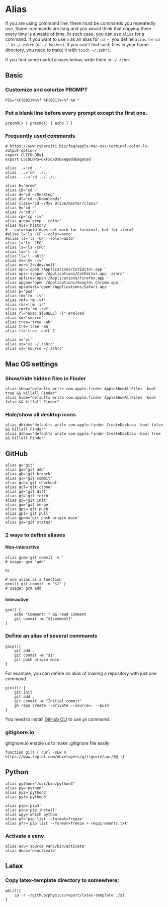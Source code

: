 # Alias

If you are using command line, there must be commands you repeatedly use.
Some commands are long and you would think that copying them every time is a waste of time. In such case, you can use `alias` for a command. If you want to use `h` as an alias for `cd ~`, you define `alias h='cd ~'` in `~/.zshrc` (or `~/.bashrc`). If you can't find such files in your home directory, you need to make it with `touch ~/.zshrc`.

If you find some useful aliases below, write them in `~/.zshrc`.

## Basic

### Customize and colorize PROMPT
```
PS1="%F{082}%n%f %F{051}%~%f %# "
```

### Put a blank line before every prompt except the first one.
```
precmd() { precmd() { echo } }
```

### Frequently used commands
```
# https://www.cyberciti.biz/faq/apple-mac-osx-terminal-color-ls-output-option/
export CLICOLOR=1
export LSCOLORS=GxFxCxDxBxegedabagaced

alias ..='cd ..'
alias ...='cd ../..'
alias ....='cd ../../..'

alias b='brew'
alias cb='cd -'
alias d='cd ~/Desktop'
alias dl="cd ~/Downloads"
alias class='cd ~/My\ Drive/master/class/'
alias h='cd ~'
alias /='cd /'
alias cp='cp -iv'
alias grep='grep --color'
alias his='history'
# --color=auto does not work for terminal, but for iterm2
#alias l='ls -CF --color=auto'
#alias ls='ls -CF --color=auto'
alias l='ls -CFG'
alias ls='ls -CFG'
alias la='l -a'
alias ll='l -ahlS'
alias mv='mv -iv'
alias ner='2>/dev/null'
alias opc='open /Applications/CotEditor.app '
alias opz='s;open /Applications/CotEditor.app .zshrc'
alias opfire='open /Applications/Firefox.app '
alias opgoo='open /Applications/Google\ Chrome.app '
alias opsafari='open /Applications/Safari.app '
alias p='pwd'
alias rm='rm -iv'
alias rmf='rm -vf'
alias rmr='rm -ir'
alias rmrf='rm -rvf'
alias rl="exec ${SHELL} -l" #reload
alias so='source'
alias tree='tree -ah'
alias tre='tree -ah'
alias tl='tree -ahfL 2'

alias v='vi'
alias vz='vi ~/.zshrc'
alias sz='source ~/.zshrc'
```

## Mac OS settings
### Show/hide hidden files in Finder
```
alias show="defaults write com.apple.finder AppleShowAllFiles -bool true && killall Finder"
alias hide="defaults write com.apple.finder AppleShowAllFiles -bool false && killall Finder"
```

### Hide/show all desktop icons
```
alias dhide="defaults write com.apple.finder CreateDesktop -bool false && killall Finder"
alias dshow="defaults write com.apple.finder CreateDesktop -bool true && killall Finder"
```


## GitHub
```
alias g='git'
alias ga='git add'
alias gb='git branch'
alias gc='git commit'
alias gch='git checkout'
alias gcl='git clone'
alias gd='git diff'
alias gf='git fetch'
alias gi='git init'
alias gm='git merge'
alias gps='git push'
alias gpl='git pull'
alias gpom='git push origin main'
alias gs='git status'
```
### 2 ways to define aliases
#### Non-interactive
```
alias gcm='git commit -m '
# usage: gcm "add"

Or

# use alias as a function
gcm(){ git commit -m "$1" }
# usage: gcm add
```

#### Interactive
```
gcm() {
	echo "Comment: " && read comment
	git commit -m "${comment}"
}
```


### Define an alias of several commands
```
gacp(){
	git add .
	git commit -m "$1"
	git push origin main
}
```

For example, you can define an alias of making a repository with just one command.
```
ginit() {
	git init
	git add .
	git commit -m "Initial commit"
	gh repo create --private --source=. --push'
}
```
You need to install [GitHub CLI](https://cli.github.com/) to use `gh` command.

### gitignore.io
gitignore.io enable us to make .gitignore file easily
```
function gi() { curl -sLw n https://www.toptal.com/developers/gitignore/api/$@ ;}
```

## Python
```
alias python="/usr/bin/python3"
alias py='python'
alias py2='python2'
alias py3='python3'

alias pip='pip3'
alias pin='pip install'
alias wpy='which python'
alias pf='pip list --format=freeze'
alias pfr='pip list --format=freeze > requirements.txt'
```

### Activate a venv
```
alias acv='source venv/bin/activate'
alias deac='deactivate'
```

## Latex
### Copy latex-template directory to somewhere;
```
mklt(){
	cp -r ~/github/physics/report/latex-template ./$1
}
```
